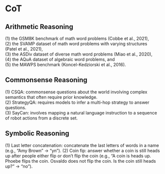 # CoT
## Arithmetic Reasoning
(1) the GSM8K benchmark of math word problems (Cobbe et al., 2021),  
(2) the SVAMP dataset of math word problems with varying structures (Patel et al., 2021),  
(3) the ASDiv dataset of diverse math word problems (Miao et al., 2020),  
(4) the AQuA dataset of algebraic word problems, and  
(5) the MAWPS benchmark (Koncel-Kedziorski et al., 2016).  

## Commonsense Reasoning
(1) CSQA: commonsense questions about the world involving complex semantics that often require prior knowledge.  
(2) StrategyQA: requires models to infer a multi-hop strategy to answer questions.  
(3) SayCan: involves mapping a natural language instruction to a sequence of robot actions from a discrete set.  

## Symbolic Reasoning
(1) Last letter concatenation: concatenate the last letters of words in a name (e.g., “Amy Brown” → “yn”).
(2) Coin fip: answer whether a coin is still heads up after people either flip or don’t flip the coin (e.g., “A coin is heads up. Phoebe flips the coin. Osvaldo does not flip the coin. Is the coin still heads up?” → “no”).  
